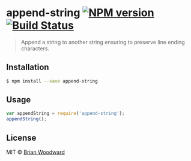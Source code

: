 # append-string [![NPM version](https://badge.fury.io/js/append-string.svg)](https://npmjs.org/package/append-string) [![Build Status](https://travis-ci.org/doowb/append-string.svg?branch=master)](https://travis-ci.org/doowb/append-string)

> Append a string to another string ensuring to preserve line ending characters.

## Installation

```sh
$ npm install --save append-string
```

## Usage

```js
var appendString = require('append-string');
appendString();
```

## License

MIT © [Brian Woodward](https://doowb.com)

